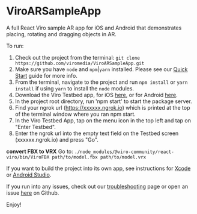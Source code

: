 # ViroARSampleApp

A full React Viro sample AR app for iOS and Android that demonstrates placing, rotating and dragging objects in AR.

To run:

1. Check out the project from the terminal: `git clone https://github.com/viromedia/ViroARSampleApp.git`
2. Make sure you have `node` and `npm`|`yarn` installed. Please see our [Quick Start](http://docs.viromedia.com/docs/quick-start) guide for more info.
3. From the terminal, navigate to the project and run `npm install` or `yarn install` if using `yarn` to install the `node` modules.
4. Download the Viro Testbed app, for iOS [here](https://itunes.apple.com/us/app/viro-media/id1163100576?mt=8), or for Android [here](https://play.google.com/store/apps/details?id=com.viromedia.viromedia&hl=en).
5. In the project root directory, run 'npm start' to start the package server.
6. Find your ngrok url (https://xxxxxx.ngrok.io) which is printed at the top of the terminal window where you ran npm start.
7. In the Viro Testbed App, tap on the menu icon in the top left and tap on "Enter Testbed".
8. Enter the ngrok url into the empty text field on the Testbed screen (xxxxxx.ngrok.io) and press "Go".

**convert FBX to VRX**
<space><space>
Go to:
`./node_modules/@viro-community/react-viro/bin/ViroFBX path/to/model.fbx path/to/model.vrx`

If you want to build the project into its own app, see instructions for [Xcode](https://docs.viromedia.com/docs/starting-a-new-viro-project-1) or [Android Studio](https://docs.viromedia.com/docs/installing-viro-android).

If you run into any issues, check out our [troubleshooting](http://docs.viromedia.com/docs/troubleshooting) page or open an issue [here](https://github.com/viromedia/ViroARSampleApp/issues) on Github.

Enjoy!
